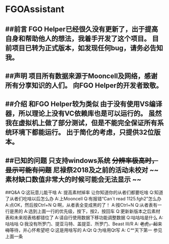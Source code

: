 ﻿# FGOAssistant


##前言
FGO Helper已经很久没有更新了，出于提高自身和帮助他人的想法，我着手开发了这个项目。
目前项目已转为正式版本，如发现任何bug，请务必告知我。
---
##声明
项目所有数据来源于Mooncell及网络，感谢所有分享知识的人们。
向FGO Helper的开发者致敬。
---
##介绍
和FGO Helper较为类似
由于没有使用VS编译器，所以理论上没有VC依赖库也是可以运行的。
虽然我在虚拟机上做了部分测试，但是不能完全保证所有系统环境下都能运行。
出于简化的考虑，只提供32位版本。
---
##已知的问题
只支持windows系统
~~分辨率极高时，显示可能有问题~~
尼禄祭2018及之前的活动未校对
~~素材缺口数值非常大的时候可能会无法显示 ~~
---
##Q&A
Q:这玩意儿能干啥
A: 提高素材掉率 让你知道你的从者们都要吃啥
Q:知道了从者们吃啥以后怎么办
A:上Mooncell
Q:有报错“Can`t read 1125.fgh2”怎么办
A:点OK，然后按Ctrl+N
Q:啊，从者表全变成黑的了！
A:按Ctrl+N
Q:从者表有一行是黑的
A:选到上面一行的优先级，按下，按2，按回车
Q:更新新版本之后素材表和未来视表格都错位了
A:请自行使用数据下移功能调整数据
Q:咕咕咕是什么
A:咕咕咕
Q:我没有所罗门、提亚马特、盖提亚、所罗门、Beast III/R
A: ~~老虎，起来嗨~~等待，并心怀希望吧
Q:这是用啥写的
A:Qt
Q:为啥用Qt写
A: C艹天下第一 参见上面一条